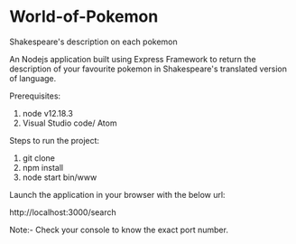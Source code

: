 # World-of-Pokemon
Shakespeare's description on each pokemon

An Nodejs application built using Express Framework to return the description of your favourite pokemon in Shakespeare's translated version of language. 

Prerequisites:

1. node v12.18.3
2. Visual Studio code/ Atom

Steps to run the project:

1. git clone <project url>
2. npm install
3. node start bin/www

Launch the application in your browser with the below url:

http://localhost:3000/search

Note:- Check your console to know the exact port number.

